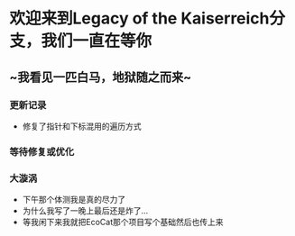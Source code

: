 # 欢迎来到Legacy of the Kaiserreich分支，我们一直在等你
## ~我看见一匹白马，地狱随之而来~

### 更新记录
* 修复了指针和下标混用的遍历方式

### 等待修复或优化

### 大漩涡
* 下午那个体测我是真的尽力了
* 为什么我写了一晚上最后还是炸了...
* 等我闲下来我就把EcoCat那个项目写个基础然后也传上来
